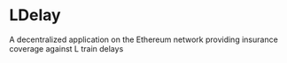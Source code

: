 # LDelay
A decentralized application on the Ethereum network providing insurance coverage against L train delays 
